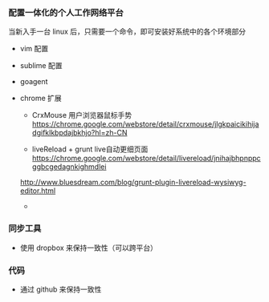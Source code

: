 ### 配置一体化的个人工作网络平台  
  当新入手一台 linux 后，只需要一个命令，即可安装好系统中的各个环境部分

- vim 配置
- sublime 配置
- goagent

- chrome 扩展
  - CrxMouse  用户浏览器鼠标手势
  https://chrome.google.com/webstore/detail/crxmouse/jlgkpaicikihijadgifklkbpdajbkhjo?hl=zh-CN
  

  - liveReload + grunt live自动更细页面
  https://chrome.google.com/webstore/detail/livereload/jnihajbhpnppcggbcgedagnkighmdlei

  http://www.bluesdream.com/blog/grunt-plugin-livereload-wysiwyg-editor.html

  - 


### 同步工具
  - 使用 dropbox 来保持一致性（可以跨平台）

### 代码
  - 通过 github 来保持一致性